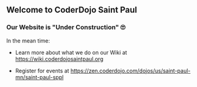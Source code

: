 ﻿---
layout: default
---

## Welcome to CoderDojo Saint Paul

### Our Website is &quot;Under Construction&quot; 🙄

In the mean time:

* Learn more about what we do on our Wiki at <a target="_blank" href="https://wiki.coderdojosaintpaul.org">https://wiki.coderdojosaintpaul.org</a>

* Register for events at <a target="_blank" href="https://zen.coderdojo.com/dojos/us/saint-paul-mn/saint-paul-sppl">https://zen.coderdojo.com/dojos/us/saint-paul-mn/saint-paul-sppl</a>
